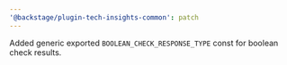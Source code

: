 ```yaml
---
'@backstage/plugin-tech-insights-common': patch
---
```


Added generic exported `BOOLEAN_CHECK_RESPONSE_TYPE` const for boolean check results.
